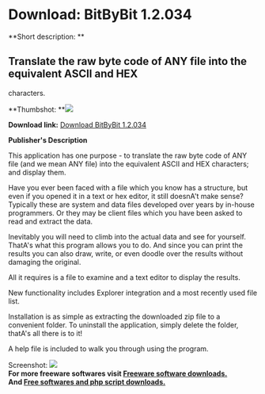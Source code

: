 # Download: BitByBit 1.2.034

**Short description: **

## Translate the raw byte code of ANY file into the equivalent ASCII and HEX
characters.

  
**Thumbshot: **![](http://www.freewarefiles.com/screenshot/bitbybitfr_md.gif)   
  
**Download link:** [Download BitByBit 1.2.034](http://freesoftwares.boysofts.com/BitByBit_program_22639.html)  
  

**Publisher's Description**  
  

This application has one purpose - to translate the raw byte code of ANY file
(and we mean ANY file) into the equivalent ASCII and HEX characters; and
display them.

Have you ever been faced with a file which you know has a structure, but even
if you opened it in a text or hex editor, it still doesnA't make sense?
Typically these are system and data files developed over years by in-house
programmers. Or they may be client files which you have been asked to read and
extract the data.

Inevitably you will need to climb into the actual data and see for yourself.
ThatA's what this program allows you to do. And since you can print the
results you can also draw, write, or even doodle over the results without
damaging the original.

All it requires is a file to examine and a text editor to display the results.

New functionality includes Explorer integration and a most recently used file
list.

Installation is as simple as extracting the downloaded zip file to a
convenient folder. To uninstall the application, simply delete the folder,
thatA's all there is to it!

A help file is included to walk you through using the program.

  
  
Screenshot: ![](http://www.freewarefiles.com/screenshot/bitbybitfr.gif)  
**For more freeware softwares visit [Freeware software downloads.](http://freesoftwares.boysofts.com/)**   
**And [Free softwares and php script downloads.](http://www.boysofts.com/)**

